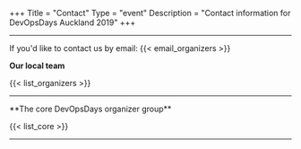 +++
Title = "Contact"
Type = "event"
Description = "Contact information for DevOpsDays Auckland 2019"
+++
<hr/>
If you'd like to contact us by email: {{< email_organizers >}}

**Our local team**

{{< list_organizers >}}

<hr/>
**The core DevOpsDays organizer group**

{{< list_core >}}

<hr/>